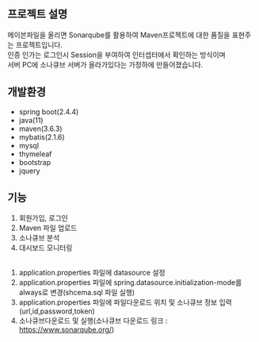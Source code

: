 ## 프로젝트 설명
메이븐파일을 올리면 Sonarqube를 활용하여 Maven프로젝트에 대한 품질을 표현주는 프로젝트입니다.<br>
인증 인가는 로그인시 Session을 부여하여 인터셉터에서 확인하는 방식이며<br>
서버 PC에 소나큐브 서버가 올라가있다는 가정하에 만들어졌습니다.<br>


## 개발환경
- spring boot(2.4.4)
- java(11)
- maven(3.6.3)
- mybatis(2.1.6)
- mysql
- thymeleaf
- bootstrap
- jquery

## 기능
1. 회원가입, 로그인
2. Maven 파일 업로드
3. 소나큐브 분석
4. 대시보드 모니터링

## 
1. application.properties 파일에 datasource 설정
2. application.properties 파일에 spring.datasource.initialization-mode를 always로 변경(shcema.sql 파일 실행)
3. application.properties 파일에 파일다운로드 위치 및 소나큐브 정보 입력(url,id,password,token)
4. 소나큐브다운로드 및 실행(소나큐브 다운로드 링크 : https://www.sonarqube.org/)
